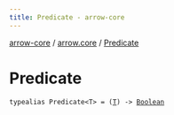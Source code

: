 ```yaml
---
title: Predicate - arrow-core
---
```


[arrow-core](../index.html) / [arrow.core](index.html) / [Predicate](./-predicate.html)

# Predicate

`typealias Predicate<T> = (`[`T`](-predicate.html#T)`) -> `[`Boolean`](https://kotlinlang.org/api/latest/jvm/stdlib/kotlin/-boolean/index.html)